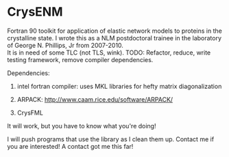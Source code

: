 CrysENM
=======

Fortran 90 toolkit for application of elastic network models to proteins in the crystalline state. 
I wrote this as a NLM postdoctoral trainee in the laboratory of George N. Phillips, Jr from 2007-2010.  
It is in need of some TLC (not TLS, wink).  TODO: Refactor, reduce, write testing framework, remove compiler dependencies.  

Dependencies: 

1. intel fortran compiler: uses MKL libraries for hefty matrix diagonalization

2. ARPACK: http://www.caam.rice.edu/software/ARPACK/

3. CrysFML

It will work, but you have to know what you're doing!

I will push programs that use the library as I clean them up.  Contact me if you are interested!  A contact got me this far!
